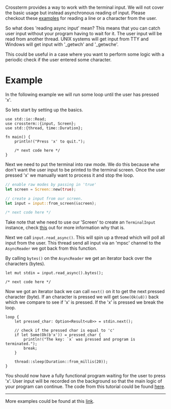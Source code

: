 Crossterm provides a way to work with the terminal input. We will not cover the basic usage but instead asynchronous reading of input.
Please checkout these [examples](https://github.com/TimonPost/crossterm/blob/master/examples/input/keyboard/input.rs) for reading a line or a character from the user.

So what does 'reading async input' mean?
This means that you can catch user input without your program having to wait for it.
The user input will be read from another thread.
UNIX systems will get input from TTY and Windows will get input with '_getwch' and '_getwche'.

This could be useful in a case where you want to perform some logic with a periodic check if the user entered some character.

# Example
In the following example we will run some loop until the user has pressed 'x'.

So lets start by setting up the basics.

```
use std::io::Read;
use crossterm::{input, Screen};
use std::{thread, time::Duration};

fn main() {
    println!("Press 'x' to quit.");

    /* next code here */
}
```

Next we need to put the terminal into raw mode. We do this because whe don't want the user input to be printed to the terminal screen.
Once the user pressed 'x' we manually want to process it and stop the loop.

```rust
// enable raw modes by passing in 'true'
let screen = Screen::new(true);

// create a input from our screen.
let input = input::from_screen(&screen);

/* next code here */
```

Take note that whe need to use our 'Screen' to create an `TerminalInput` instance, check [this](screen.md#important-notice) out for more information why that is.

Next we call `input.read_async()`. This will spin up a thread which will poll all input from the user.
This thread send all input via an 'mpsc' channel to the `AsyncReader` we got back from this function.

By calling `bytes()` on the `AsyncReader` we get an iterator back over the characters (bytes).

```
let mut stdin = input.read_async().bytes();

/* next code here */
```

Now we got an iterator back we can call `next()` on it to get the next pressed character (byte).
If an character is pressed we will get `Some(Ok(u8))` back which we compare to see if 'x' is pressed.
If the 'x' is pressed we break the loop.

```
loop {
    let pressed_char: Option<Result<u8>> = stdin.next();

    // check if the pressed char is equal to 'c'
    if let Some(Ok(b'x')) = pressed_char {
        println!("The key: `x` was pressed and program is terminated.");
        break;
    }

    thread::sleep(Duration::from_millis(20));
}
```

You should now have a fully functional program waiting for the user to press 'x'.
User input will be recorded on the background so that the main logic of your program can continue.
The code from this tutorial could be found [here](https://github.com/TimonPost/crossterm/blob/master/examples/input/keyboard/async_input.rs#L45).

---------------------------------------------------------------------------------------------------------------------------------------------
More examples could be found at this [link](https://github.com/TimonPost/crossterm/tree/master/examples/input/keyboard).